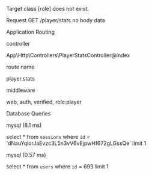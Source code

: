 Target class [role] does not exist. 

 Request
GET /player/stats 
no body data


Application
Routing

controller

App\Http\Controllers\PlayerStatsController@index

route name

player.stats

middleware

web, auth, verified, role:player

Database Queries

mysql (8.1 ms)

select * from `sessions` where `id` = 'dNauYqlorJaEvzc3L5n3vV6vEjpwHf672gLGssQe' limit 1

mysql (0.57 ms)

select * from `users` where `id` = 693 limit 1

